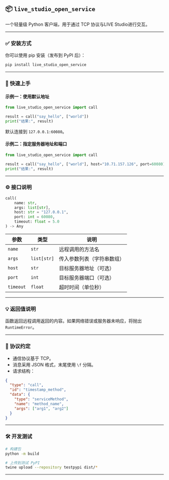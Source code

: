 ## 📦 `live_studio_open_service`

一个轻量级 Python 客户端，用于通过 TCP 协议与LIVE Studio进行交互。

---

### ✅ 安装方式

你可以使用 pip 安装（发布到 PyPI 后）：

```bash
pip install live_studio_open_service
```

---

### 🚀 快速上手

#### 示例一：使用默认地址

```python
from live_studio_open_service import call

result = call("say_hello", ["world"])
print("结果:", result)
```

默认连接到 `127.0.0.1:60080`。

#### 示例二：指定服务器地址和端口

```python
from live_studio_open_service import call

result = call("say_hello", ["world"], host="10.71.157.126", port=60080)
print("结果:", result)
```

---

### ⚙️ 接口说明

```python
call(
    name: str,
    args: list[str],
    host: str = "127.0.0.1",
    port: int = 60080,
    timeout: float = 5.0
) -> Any
```

| 参数        | 类型          | 说明            |
| --------- | ----------- | ------------- |
| `name`    | `str`       | 远程调用的方法名      |
| `args`    | `list[str]` | 传入参数列表（字符串数组） |
| `host`    | `str`       | 目标服务器地址（可选）   |
| `port`    | `int`       | 目标服务器端口（可选）   |
| `timeout` | `float`     | 超时时间（单位秒）     |

---

### 💡 返回值说明

函数返回远程调用返回的内容。如果网络错误或服务器未响应，将抛出 `RuntimeError`。

---

### 📄 协议约定

* 通信协议基于 TCP。
* 消息采用 JSON 格式，末尾使用 `\f` 分隔。
* 请求结构：

```json
{
  "type": "call",
  "id": "timestamp_method",
  "data": {
    "type": "serviceMethod",
    "name": "method_name",
    "args": ["arg1", "arg2"]
  }
}
```

---

### 🛠 开发测试

```bash
# 构建包
python -m build

# 上传到测试 PyPI
twine upload --repository testpypi dist/*
```

---
